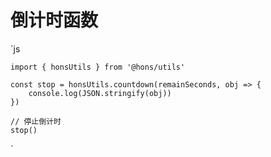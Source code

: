 # 倒计时函数
`js

    import { honsUtils } from '@hons/utils'

    const stop = honsUtils.countdown(remainSeconds, obj => {
        console.log(JSON.stringify(obj))
    })

    // 停止倒计时
    stop()
`